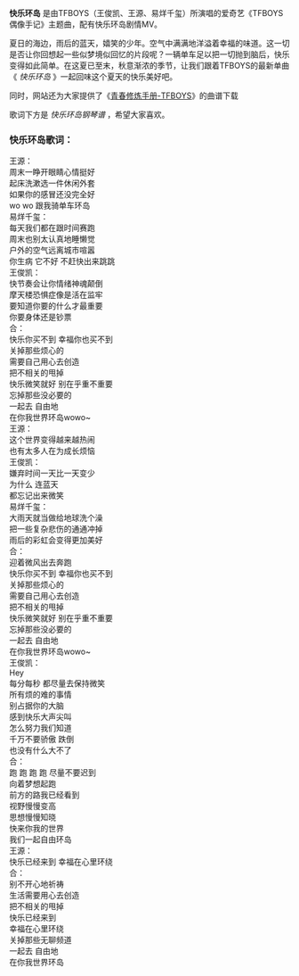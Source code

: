 

**快乐环岛** 是由TFBOYS（王俊凯、王源、易烊千玺）所演唱的爱奇艺《TFBOYS偶像手记》主题曲，配有快乐环岛剧情MV。  
  
夏日的海边，雨后的蓝天，嬉笑的少年。空气中满满地洋溢着幸福的味道。这一切是否让你回想起一些似梦境似回忆的片段呢？一辆单车足以把一切抛到脑后，快乐变得如此简单。在这夏已至末，秋意渐浓的季节，让我们跟着TFBOYS的最新单曲《
_快乐环岛_ 》一起回味这个夏天的快乐美好吧。  
  
同时，网站还为大家提供了《[青春修炼手册-TFBOYS](Music-4384-青春修炼手册-TFBOYS.html "青春修炼手册-
TFBOYS")》的曲谱下载  
  
歌词下方是 _快乐环岛钢琴谱_ ，希望大家喜欢。

### 快乐环岛歌词：

王源：  
周末一睁开眼睛心情挺好  
起床洗漱选一件休闲外套  
如果你的感冒还没完全好  
wo wo 跟我骑单车环岛  
易烊千玺：  
每天我们都在跟时间赛跑  
周末也别太认真地睡懒觉  
户外的空气远离城市喧嚣  
你生病 它不好 不赶快出来跳跳  
王俊凯：  
快节奏会让你情绪神魂颠倒  
摩天楼恐惧症像是活在监牢  
要知道你要的什么才最重要  
你要身体还是钞票  
合：  
快乐你买不到 幸福你也买不到  
关掉那些烦心的  
需要自己用心去创造  
把不相关的甩掉  
快乐微笑就好 别在乎重不重要  
忘掉那些没必要的  
一起去 自由地  
在你我世界环岛wowo~  
王源：  
这个世界变得越来越热闹  
也有太多人在为成长烦恼  
王俊凯：  
嫌弃时间一天比一天变少  
为什么 连蓝天  
都忘记出来微笑  
易烊千玺：  
大雨天就当做给地球洗个澡  
把一些复杂悲伤的通通冲掉  
雨后的彩虹会变得更加美好  
合：  
迎着微风出去奔跑  
快乐你买不到 幸福你也买不到  
关掉那些烦心的  
需要自己用心去创造  
把不相关的甩掉  
快乐微笑就好 别在乎重不重要  
忘掉那些没必要的  
一起去 自由地  
在你我世界环岛wowo~  
王俊凯：  
Hey  
每分每秒 都尽量去保持微笑  
所有烦的难的事情  
别占据你的大脑  
感到快乐大声尖叫  
怎么努力我们知道  
千万不要骄傲 跌倒  
也没有什么大不了  
合：  
跑 跑 跑 跑 尽量不要迟到  
向着梦想起跑  
前方的路我已经看到  
视野慢慢变高  
思想慢慢知晓  
快来你我的世界  
我们一起自由环岛  
王源：  
快乐已经来到 幸福在心里环绕  
合：  
别不开心地祈祷  
生活需要用心去创造  
把不相关的甩掉  
快乐已经来到  
幸福在心里环绕  
关掉那些无聊频道  
一起去 自由地  
在你我世界环岛

